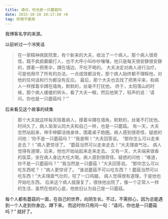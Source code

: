 ```yaml
---
title: 请问，你也是一只蘑菇吗
date: 2015-10-28 10:17:50 +8
tag: 矫情不是病
---
```


我博客名字的来源。
<!--more-->

以前听过一个冷笑话
>在一家精神病医院里，有个新来的大夫，收治了一个病人。那个病人很奇怪，既不疯疯癫癫打人，也不大呼小叫吵吵嚷嚷，他只是每天很安静很安静的，撑着一把黑伞，蹲在墙边，不吃不喝的。
大夫决定对病人进行治疗。可是他用尽了所有的办法，一点成效都没有，那个病人始终都不理睬他，对他的任何话和行为都没有反应。
最后，那个大夫也去找了把黑伞来，和病人一样撑着伞蹲在墙角，默默的，丝毫不打扰他。
终于，太阳落山的时候，那个病人缓缓的转头，看了大夫一眼，然后他笑了，轻声的说：‘请问，你也是一只蘑菇吗？’”


后来看见这个故事的续集
>那个大夫就这样每天陪着病人，撑着伞蹲在墙角，默默的，丝毫不打扰他。时间久了，病人渐渐认同大夫和自己一样，也是一只蘑菇。
有一天，大夫忽然站起来，伸手伸脚活络身体，围着桌子跑圈。病人感到很奇怪，疑惑的问他：‘你不是一只蘑菇吗？’
“我是啊！”大夫回答说。
“那你怎么可以走来走去？！”病人更惊讶了。
“蘑菇当然可以走来走去！”大夫理直气壮。
病人觉得有道理，后来，他也开始站起来走来走去。
又有一天，大夫端来很香的饭菜，坐在病人身边大吃大喝。病人感到很奇怪，疑惑的问他：“难道，你不是一只蘑菇吗？”
“我当然是一只蘑菇！”大夫回答说。
“那你怎么可以吃东西呢？！”病人更惊讶了。
“谁说蘑菇不可以吃东西？！蘑菇当然可以吃东西！”大夫理直气壮的，咬了一口鸡腿。
病人觉得很有道理，于是他也开始吃东西。
后来这个病人就康复了，很快他出院了，像一个正常人一样的生活，虽然在他的心底，他依旧认为自己是一只蘑菇。

每个人都有蘑菇的一面，在自己的世界，向阴生长。不过，不需担心，因为总能遇到一个人走到你身边，蹲下来。
而这时你只用问一句：“请问，你也是一只蘑菇吗？” 就好了。

